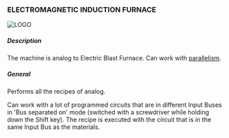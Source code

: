 ### ELECTROMAGNETIC INDUCTION FURNACE

![LOGO](https://cdn.discordapp.com/attachments/916393114166525974/916393262401601536/EIF.png)

##### Description

The machine is analog to Electric Blast Furnace. Can work with [parallelism](/wiki/mechanics#parallelism).

##### General

Performs all the recipes of analog.

Can work with a lot of programmed circuits that are in different Input Buses in 'Bus separated on' mode (switched with a screwdriver while holding down the Shift key). The recipe is executed with the circuit that is in the same Input Bus as the materials.
